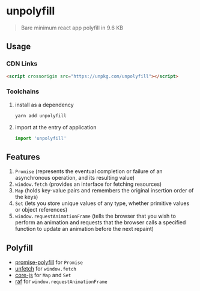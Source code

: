 # unpolyfill

> Bare minimum react app polyfill in 9.6 KB

## Usage

### CDN Links

```html
<script crossorigin src="https://unpkg.com/unpolyfill"></script>
```

### Toolchains

1. install as a dependency
    ```sh
    yarn add unpolyfill
    ```

2. import at the entry of application
    ```js
    import 'unpolyfill'
    ```

## Features

1. `Promise` (represents the eventual completion or failure of an asynchronous operation, and its resulting value)
1. `window.fetch` (provides an interface for fetching resources)
1. `Map` (holds key-value pairs and remembers the original insertion order of the keys)
1. `Set` (lets you store unique values of any type, whether primitive values or object references)
1. `window.requestAnimationFrame` (tells the browser that you wish to perform an animation and requests that the browser calls a specified function to update an animation before the next repaint)

## Polyfill

- [promise-polyfill](https://www.npmjs.com/package/promise-polyfill) for `Promise`
- [unfetch](https://www.npmjs.com/package/unfetch) for `window.fetch`
- [core-js](https://www.npmjs.com/package/core-js) for `Map` and `Set`
- [raf](https://www.npmjs.com/package/raf) for `window.requestAnimationFrame`
